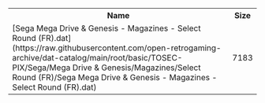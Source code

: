 <table>
<tr><th>Name</th><th>Size</th></tr>
<tr><td>
[Sega Mega Drive & Genesis - Magazines - Select Round (FR).dat](https://raw.githubusercontent.com/open-retrogaming-archive/dat-catalog/main/root/basic/TOSEC-PIX/Sega/Mega Drive & Genesis/Magazines/Select Round (FR)/Sega Mega Drive & Genesis - Magazines - Select Round (FR).dat)
</td><td>7183</td></tr>
</table>
